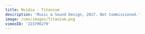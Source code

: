 ```yaml
---
title: Nvidia - Titanium
description: 'Music & Sound Design, 2017. Not Commissioned.'
image: /cms/images/Titanium.png
vimeoID: '223796279'
---
```






